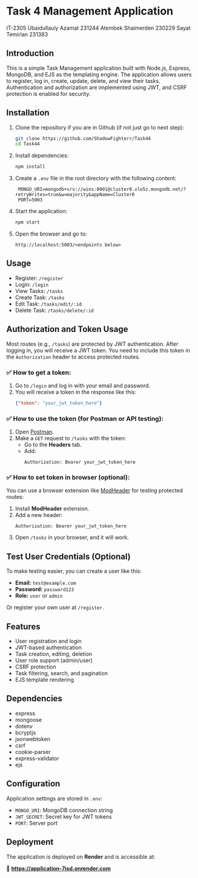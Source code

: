 # Task 4 Management Application

IT-2305
Ubaidullauly Azamat 231244
Atembek Shaimerden 230229
Sayat Temirlan 231383

## Introduction
This is a simple Task Management application built with Node.js, Express, MongoDB, and EJS as the templating engine. The application allows users to register, log in, create, update, delete, and view their tasks. Authentication and authorization are implemented using JWT, and CSRF protection is enabled for security.

## Installation
1. Clone the repository if you are in Github (if not just go to next step):
   ```bash
   git clone https://github.com/ShadowFighterr/Task44
   cd Task44
   ```

2. Install dependencies:
   ```bash
   npm install
   ```

3. Create a `.env` file in the root directory with the following content:
   ```
    MONGO_URI=mongodb+srv://wins:0001@cluster0.vlo5z.mongodb.net/?retryWrites=true&w=majority&appName=Cluster0
    PORT=5003
   ```

4. Start the application:
   ```bash
   npm start
   ```

5. Open the browser and go to:
   ```
   http://localhost:5003/<endpoints below>
   ```

## Usage
- Register: `/register`
- Login: `/login`
- View Tasks: `/tasks`
- Create Task: `/tasks`
- Edit Task: `/tasks/edit/:id`
- Delete Task: `/tasks/delete/:id`

## Authorization and Token Usage
Most routes (e.g., `/tasks`) are protected by JWT authentication. After logging in, you will receive a JWT token. You need to include this token in the `Authorization` header to access protected routes.

### ✅ How to get a token:
1. Go to `/login` and log in with your email and password.
2. You will receive a token in the response like this:
   ```json
   {"token": "your_jwt_token_here"}
   ```

### ✅ How to use the token (for Postman or API testing):
1. Open [Postman](https://www.postman.com/downloads/).
2. Make a `GET` request to `/tasks` with the token:
   - Go to the **Headers** tab.
   - Add:
     ```
     Authorization: Bearer your_jwt_token_here
     ```

### ✅ How to set token in browser (optional):
You can use a browser extension like [ModHeader](https://modheader.com/) for testing protected routes:
1. Install **ModHeader** extension.
2. Add a new header:
   ```
   Authorization: Bearer your_jwt_token_here
   ```
3. Open `/tasks` in your browser, and it will work.

## Test User Credentials (Optional)
To make testing easier, you can create a user like this:

- **Email:** `test@example.com`
- **Password:** `password123`
- **Role:** `user` or `admin`

Or register your own user at `/register`.

## Features
- User registration and login
- JWT-based authentication
- Task creation, editing, deletion
- User role support (admin/user)
- CSRF protection
- Task filtering, search, and pagination
- EJS template rendering

## Dependencies
- express
- mongoose
- dotenv
- bcryptjs
- jsonwebtoken
- csrf
- cookie-parser
- express-validator
- ejs

## Configuration
Application settings are stored in `.env`:
- `MONGO_URI`: MongoDB connection string
- `JWT_SECRET`: Secret key for JWT tokens
- `PORT`: Server port

## Deployment
The application is deployed on **Render** and is accessible at:

🔗 **https://application-7isd.onrender.com**

